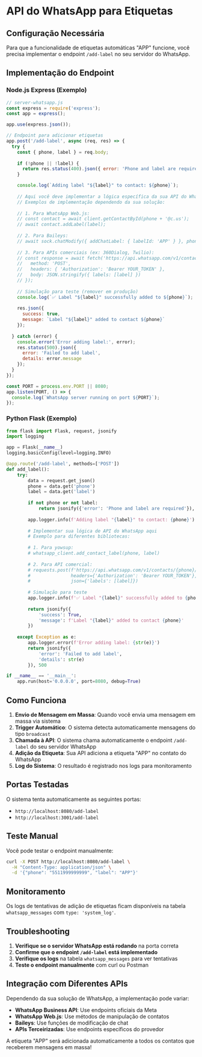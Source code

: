 # API do WhatsApp para Etiquetas

## Configuração Necessária

Para que a funcionalidade de etiquetas automáticas "APP" funcione, você precisa implementar o endpoint `/add-label` no seu servidor do WhatsApp.

## Implementação do Endpoint

### Node.js Express (Exemplo)

```javascript
// server-whatsapp.js
const express = require('express');
const app = express();

app.use(express.json());

// Endpoint para adicionar etiquetas
app.post('/add-label', async (req, res) => {
  try {
    const { phone, label } = req.body;
    
    if (!phone || !label) {
      return res.status(400).json({ error: 'Phone and label are required' });
    }

    console.log(`Adding label "${label}" to contact: ${phone}`);
    
    // Aqui você deve implementar a lógica específica da sua API do WhatsApp
    // Exemplos de implementação dependendo da sua solução:
    
    // 1. Para WhatsApp Web.js:
    // const contact = await client.getContactById(phone + '@c.us');
    // await contact.addLabel(label);
    
    // 2. Para Baileys:
    // await sock.chatModify({ addChatLabel: { labelId: 'APP' } }, phone + '@s.whatsapp.net');
    
    // 3. Para APIs comerciais (ex: 360Dialog, Twilio):
    // const response = await fetch('https://api.whatsapp.com/v1/contacts/' + phone + '/labels', {
    //   method: 'POST',
    //   headers: { 'Authorization': 'Bearer YOUR_TOKEN' },
    //   body: JSON.stringify({ labels: [label] })
    // });
    
    // Simulação para teste (remover em produção)
    console.log(`✅ Label "${label}" successfully added to ${phone}`);
    
    res.json({ 
      success: true, 
      message: `Label "${label}" added to contact ${phone}` 
    });
    
  } catch (error) {
    console.error('Error adding label:', error);
    res.status(500).json({ 
      error: 'Failed to add label',
      details: error.message 
    });
  }
});

const PORT = process.env.PORT || 8080;
app.listen(PORT, () => {
  console.log(`WhatsApp server running on port ${PORT}`);
});
```

### Python Flask (Exemplo)

```python
from flask import Flask, request, jsonify
import logging

app = Flask(__name__)
logging.basicConfig(level=logging.INFO)

@app.route('/add-label', methods=['POST'])
def add_label():
    try:
        data = request.get_json()
        phone = data.get('phone')
        label = data.get('label')
        
        if not phone or not label:
            return jsonify({'error': 'Phone and label are required'}), 400
        
        app.logger.info(f'Adding label "{label}" to contact: {phone}')
        
        # Implementar sua lógica de API do WhatsApp aqui
        # Exemplo para diferentes bibliotecas:
        
        # 1. Para yowsup:
        # whatsapp_client.add_contact_label(phone, label)
        
        # 2. Para API comercial:
        # requests.post(f'https://api.whatsapp.com/v1/contacts/{phone}/labels',
        #               headers={'Authorization': 'Bearer YOUR_TOKEN'},
        #               json={'labels': [label]})
        
        # Simulação para teste
        app.logger.info(f'✅ Label "{label}" successfully added to {phone}')
        
        return jsonify({
            'success': True,
            'message': f'Label "{label}" added to contact {phone}'
        })
        
    except Exception as e:
        app.logger.error(f'Error adding label: {str(e)}')
        return jsonify({
            'error': 'Failed to add label',
            'details': str(e)
        }), 500

if __name__ == '__main__':
    app.run(host='0.0.0.0', port=8080, debug=True)
```

## Como Funciona

1. **Envio de Mensagem em Massa**: Quando você envia uma mensagem em massa via sistema
2. **Trigger Automático**: O sistema detecta automaticamente mensagens do tipo `broadcast`
3. **Chamada à API**: O sistema chama automaticamente o endpoint `/add-label` do seu servidor WhatsApp
4. **Adição da Etiqueta**: Sua API adiciona a etiqueta "APP" no contato do WhatsApp
5. **Log do Sistema**: O resultado é registrado nos logs para monitoramento

## Portas Testadas

O sistema tenta automaticamente as seguintes portas:
- `http://localhost:8080/add-label`
- `http://localhost:3001/add-label`

## Teste Manual

Você pode testar o endpoint manualmente:

```bash
curl -X POST http://localhost:8080/add-label \
  -H "Content-Type: application/json" \
  -d '{"phone": "5511999999999", "label": "APP"}'
```

## Monitoramento

Os logs de tentativas de adição de etiquetas ficam disponíveis na tabela `whatsapp_messages` com `type: 'system_log'`.

## Troubleshooting

1. **Verifique se o servidor WhatsApp está rodando** na porta correta
2. **Confirme que o endpoint `/add-label` está implementado**
3. **Verifique os logs** na tabela `whatsapp_messages` para ver tentativas
4. **Teste o endpoint manualmente** com curl ou Postman

## Integração com Diferentes APIs

Dependendo da sua solução de WhatsApp, a implementação pode variar:

- **WhatsApp Business API**: Use endpoints oficiais da Meta
- **WhatsApp Web.js**: Use métodos de manipulação de contatos
- **Baileys**: Use funções de modificação de chat
- **APIs Terceirizadas**: Use endpoints específicos do provedor

A etiqueta "APP" será adicionada automaticamente a todos os contatos que receberem mensagens em massa!
